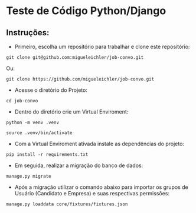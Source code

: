 # Teste de Código Python/Django

## Instruções:

- Primeiro, escolha um repositório para trabalhar e clone este repositório:

```
git clone git@github.com:migueleichler/job-convo.git
```

Ou:

```
git clone https://github.com/migueleichler/job-convo.git
```

- Acesse o diretório do Projeto:

```
cd job-convo
```

- Dentro do diretório crie um Virtual Enviroment:

```
python -m venv .venv

source .venv/bin/activate
```

- Com a Virtual Enviroment ativada instale as dependências do projeto:

```
pip install -r requirements.txt
```

- Em seguida, realizar a migração do banco de dados:

```
manage.py migrate
```

- Após a migração utilizar o comando abaixo para importar os grupos de Usuário (Candidato e Empresa) e suas respectivas permissões:

```
manage.py loaddata core/fixtures/fixtures.json
```

